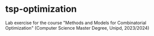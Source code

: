 # tsp-optimization
Lab exercise for the course "Methods and Models for Combinatorial Optimization" (Computer Science Master Degree, Unipd, 2023/2024)
